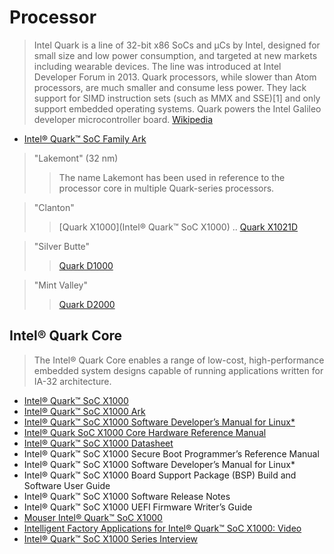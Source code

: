 Processor
==

> Intel Quark is a line of 32-bit x86 SoCs and μCs by Intel, designed for small size and low power consumption, and targeted at new markets including wearable devices. The line was introduced at Intel Developer Forum in 2013. Quark processors, while slower than Atom processors, are much smaller and consume less power. They lack support for SIMD instruction sets (such as MMX and SSE)[1] and only support embedded operating systems. Quark powers the Intel Galileo developer microcontroller board. [Wikipedia](https://en.wikipedia.org/wiki/Intel_Quark)

- [Intel® Quark™ SoC Family Ark](http://ark.intel.com/products/family/79047)

> "Lakemont" (32 nm)
> > The name Lakemont has been used in reference to the processor core in multiple Quark-series processors.

> "Clanton"
> > [Quark X1000](Intel® Quark™ SoC X1000) .. [Quark X1021D](http://ark.intel.com/products/81329)

> "Silver Butte"
> > [Quark D1000](http://ark.intel.com/products/86826)

> "Mint Valley"
> > [Quark D2000](http://ark.intel.com/products/91947)

## Intel® Quark Core

> The Intel® Quark Core enables a range of low-cost, high-performance embedded system designs capable of running applications written for IA-32 architecture.

- [Intel® Quark™ SoC X1000](http://www.intel.com/content/www/us/en/embedded/products/quark/overview.html)
- [Intel® Quark™ SoC X1000 Ark](http://ark.intel.com/products/79084)
- [Intel® Quark™ SoC X1000 Software Developer’s Manual for Linux*](http://www.intel.com/content/www/us/en/embedded/products/quark/quark-x1000-linux-sw-developers-manual.html)
- [Intel® Quark SoC X1000 Core Hardware Reference Manual](https://communities.intel.com/servlet/JiveServlet/previewBody/21825-102-2-25117/Intel%20Quark%20Core%20HWRefMan_001.pdf)
- [Intel® Quark™ SoC X1000 Datasheet](https://communities.intel.com/servlet/JiveServlet/previewBody/21828-102-2-25120/329676_QuarkDatasheet.pdf)
- Intel® Quark™ SoC X1000 Secure Boot Programmer’s Reference Manual
- Intel® Quark™ SoC X1000 Software Developer’s Manual for Linux*
- Intel® Quark™ SoC X1000 Board Support Package (BSP) Build and Software User Guide
- Intel® Quark™ SoC X1000 Software Release Notes
- Intel® Quark™ SoC X1000 UEFI Firmware Writer’s Guide
- [Mouser Intel® Quark™ SoC X1000](http://www.mouser.mx/new/intel/intel-quark-x1000/)
- [Intelligent Factory Applications for Intel® Quark™ SoC X1000: Video](http://www.intel.com/content/www/us/en/embedded/products/quark/soc-x1000-intelligent-factory-applications-training-video.html)
- [Intel® Quark™ SoC X1000 Series Interview](http://www.intel.com/content/www/us/en/intelligent-systems/quark/quark-x1000-interview.html)